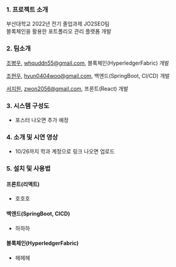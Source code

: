 ### 1. 프로젝트 소개

부산대학교 2022년 전기 졸업과제 JO2SEO팀  
블록체인을 활용한 포트폴리오 관리 플랫폼 개발

### 2. 팀소개

[조병우](https://github.com/whquddn55), whquddn55@gmail.com,   블록체인(HyperledgerFabric) 개발

[조현우](https://github.com/hyun98), hyun0404woo@gmail.com, 백엔드(SpringBoot, CI/CD) 개발

[서지원](https://github.com/jwseo4074), zwon2056@gmail.com, 프론트(React) 개발

### 3. 시스템 구성도

- 포스터 나오면 추가 예정

### 4. 소개 및 시연 영상

- 10/26까지 학과 계정으로 링크 나오면 업로드

### 5. 설치 및 사용법

#### 프론트(리액트)
- 호호호

#### 백엔드(SpringBoot, CICD)
- 하하하

#### 블록체인(HyperledgerFabric)
- 헤헤헤